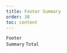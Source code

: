 ```yaml
---
title: Footer Summary
order: 30
toc: content
---
```


<code src="../examples/Summary.tsx" description="Set the `summary` property to render the bottom information">Footer Summary</code> <code src="../examples/SummaryTotal.tsx">Total</code>
